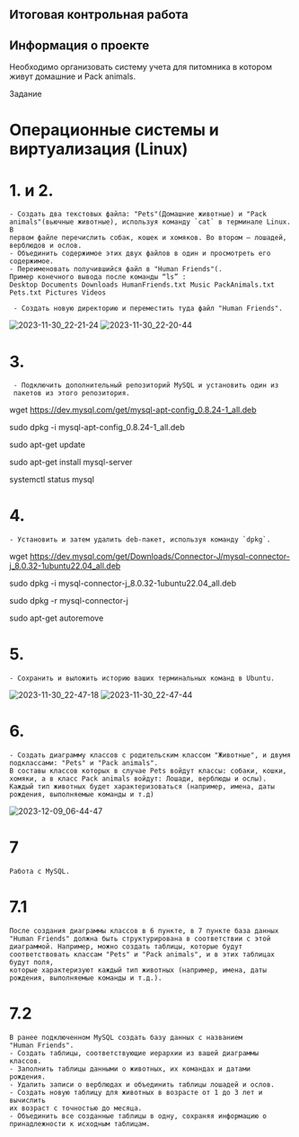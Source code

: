 ## Итоговая контрольная работа
## Информация о проекте
Необходимо организовать систему учета для питомника в котором живут домашние и Pack animals.

Задание
# Операционные системы и виртуализация (Linux)

# 1. и 2.
    - Создать два текстовых файла: "Pets"(Домашние животные) и "Pack
    animals"(вьючные животные), используя команду `cat` в терминале Linux. В
    первом файле перечислить собак, кошек и хомяков. Во втором — лошадей,
    верблюдов и ослов.
    - Объединить содержимое этих двух файлов в один и просмотреть его
    содержимое.
    - Переименовать получившийся файл в "Human Friends"(.
    Пример конечного вывода после команды “ls” :
    Desktop Documents Downloads HumanFriends.txt Music PackAnimals.txt
    Pets.txt Pictures Videos 

     - Создать новую директорию и переместить туда файл "Human Friends".
   


![2023-11-30_22-21-24](https://github.com/VladislavDr/FinalControlWorkForQuarter/assets/124360247/03f81889-77d2-4978-a5bf-50805340d351)
![2023-11-30_22-20-44](https://github.com/VladislavDr/FinalControlWorkForQuarter/assets/124360247/5d3e1849-f1cd-4d11-bdcf-3a61fe76c8cf)



# 3.
     - Подключить дополнительный репозиторий MySQL и установить один из
     пакетов из этого репозитория.


wget https://dev.mysql.com/get/mysql-apt-config_0.8.24-1_all.deb

sudo dpkg -i mysql-apt-config_0.8.24-1_all.deb

sudo apt-get update

sudo apt-get install mysql-server

systemctl status mysql

# 4.
    - Установить и затем удалить deb-пакет, используя команду `dpkg`.


wget https://dev.mysql.com/get/Downloads/Connector-J/mysql-connector-j_8.0.32-1ubuntu22.04_all.deb

sudo dpkg -i mysql-connector-j_8.0.32-1ubuntu22.04_all.deb

sudo dpkg -r mysql-connector-j

sudo apt-get autoremove

# 5.
    - Сохранить и выложить историю ваших терминальных команд в Ubuntu.

![2023-11-30_22-47-18](https://github.com/VladislavDr/FinalControlWorkForQuarter/assets/124360247/514b3f38-935e-4a4c-b551-7fcc7358dae7)
![2023-11-30_22-47-44](https://github.com/VladislavDr/FinalControlWorkForQuarter/assets/124360247/5d77da75-d468-4e05-94fd-cc28d5eb6fe5)


# 6. 
    - Создать диаграмму классов с родительским классом "Животные", и двумя
    подклассами: "Pets" и "Pack animals".
    В составы классов которых в случае Pets войдут классы: собаки, кошки,
    хомяки, а в класс Pack animals войдут: Лошади, верблюды и ослы).
    Каждый тип животных будет характеризоваться (например, имена, даты
    рождения, выполняемые команды и т.д)


![2023-12-09_06-44-47](https://github.com/VladislavDr/FinalControlWorkForQuarter/assets/124360247/9b2e41df-95ed-4b89-b061-e2ae56457f00)


# 7 
    Работа с MySQL.

# 7.1
    После создания диаграммы классов в 6 пункте, в 7 пункте база данных
    "Human Friends" должна быть структурирована в соответствии с этой
    диаграммой. Например, можно создать таблицы, которые будут
    соответствовать классам "Pets" и "Pack animals", и в этих таблицах будут поля,
    которые характеризуют каждый тип животных (например, имена, даты
    рождения, выполняемые команды и т.д.).
# 7.2 
    В ранее подключенном MySQL создать базу данных с названием
    "Human Friends".
    - Создать таблицы, соответствующие иерархии из вашей диаграммы
    классов.
    - Заполнить таблицы данными о животных, их командах и датами
    рождения.
    - Удалить записи о верблюдах и объединить таблицы лошадей и ослов.
    - Создать новую таблицу для животных в возрасте от 1 до 3 лет и вычислить
    их возраст с точностью до месяца.
    - Объединить все созданные таблицы в одну, сохраняя информацию о
    принадлежности к исходным таблицам.

